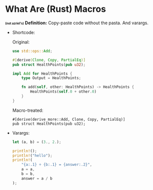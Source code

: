 # What Are (Rust) Macros

**<span style="font-size: 0.7em;">(not azriel's)</span> Definition:** Copy-paste code without the pasta. And varargs.

* Shortcode:

    Original:

    ```rust
    use std::ops::Add;

    #[derive(Clone, Copy, PartialEq)]
    pub struct HealthPoints(pub u32);

    impl Add for HealthPoints {
        type Output = HealthPoints;

        fn add(self, other: HealthPoints) -> HealthPoints {
            HealthPoints(self.0 + other.0)
        }
    }
    ```

    Macro-treated:

    ```rust,ignore
    #[derive(derive_more::Add, Clone, Copy, PartialEq)]
    pub struct HealthPoints(pub u32);
    ```

* Varargs:

    ```rust
    let (a, b) = (3., 2.);

    println!();
    println!("hello");
    println!(
        "{a:.1} ÷ {b:.1} = {answer:.2}",
        a = a,
        b = b,
        answer = a / b
    );
    ```
